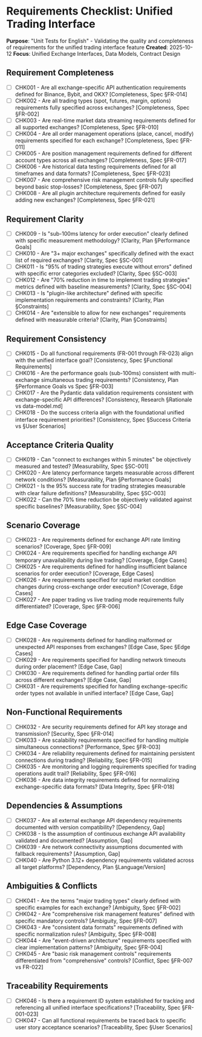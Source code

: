 # Requirements Checklist: Unified Trading Interface

**Purpose**: "Unit Tests for English" - Validating the quality and completeness of requirements for the unified trading interface feature
**Created**: 2025-10-12
**Focus**: Unified Exchange Interfaces, Data Models, Contract Design

## Requirement Completeness

- [ ] CHK001 - Are all exchange-specific API authentication requirements defined for Binance, Bybit, and OKX? [Completeness, Spec §FR-014]
- [ ] CHK002 - Are all trading types (spot, futures, margin, options) requirements fully specified across exchanges? [Completeness, Spec §FR-002]
- [ ] CHK003 - Are real-time market data streaming requirements defined for all supported exchanges? [Completeness, Spec §FR-010]
- [ ] CHK004 - Are all order management operations (place, cancel, modify) requirements specified for each exchange? [Completeness, Spec §FR-011]
- [ ] CHK005 - Are position management requirements defined for different account types across all exchanges? [Completeness, Spec §FR-017]
- [ ] CHK006 - Are historical data testing requirements defined for all timeframes and data formats? [Completeness, Spec §FR-023]
- [ ] CHK007 - Are comprehensive risk management controls fully specified beyond basic stop-losses? [Completeness, Spec §FR-007]
- [ ] CHK008 - Are all plugin architecture requirements defined for easily adding new exchanges? [Completeness, Spec §FR-021]

## Requirement Clarity

- [ ] CHK009 - Is "sub-100ms latency for order execution" clearly defined with specific measurement methodology? [Clarity, Plan §Performance Goals]
- [ ] CHK010 - Are "3+ major exchanges" specifically defined with the exact list of required exchanges? [Clarity, Spec §SC-001]
- [ ] CHK011 - Is "95% of trading strategies execute without errors" defined with specific error categories excluded? [Clarity, Spec §SC-003]
- [ ] CHK012 - Are "70% reduction in time to implement trading strategies" metrics defined with baseline measurements? [Clarity, Spec §SC-004]
- [ ] CHK013 - Is "plugin-like architecture" defined with specific implementation requirements and constraints? [Clarity, Plan §Constraints]
- [ ] CHK014 - Are "extensible to allow for new exchanges" requirements defined with measurable criteria? [Clarity, Plan §Constraints]

## Requirement Consistency

- [ ] CHK015 - Do all functional requirements (FR-001 through FR-023) align with the unified interface goal? [Consistency, Spec §Functional Requirements]
- [ ] CHK016 - Are the performance goals (sub-100ms) consistent with multi-exchange simultaneous trading requirements? [Consistency, Plan §Performance Goals vs Spec §FR-003]
- [ ] CHK017 - Are the Pydantic data validation requirements consistent with exchange-specific API differences? [Consistency, Research §Rationale vs data-model.md]
- [ ] CHK018 - Do the success criteria align with the foundational unified interface requirement priorities? [Consistency, Spec §Success Criteria vs §User Scenarios]

## Acceptance Criteria Quality

- [ ] CHK019 - Can "connect to exchanges within 5 minutes" be objectively measured and tested? [Measurability, Spec §SC-001]
- [ ] CHK020 - Are latency performance targets measurable across different network conditions? [Measurability, Plan §Performance Goals]
- [ ] CHK021 - Is the 95% success rate for trading strategies measurable with clear failure definitions? [Measurability, Spec §SC-003]
- [ ] CHK022 - Can the 70% time reduction be objectively validated against specific baselines? [Measurability, Spec §SC-004]

## Scenario Coverage

- [ ] CHK023 - Are requirements defined for exchange API rate limiting scenarios? [Coverage, Spec §FR-009]
- [ ] CHK024 - Are requirements specified for handling exchange API temporary unavailability during live trading? [Coverage, Edge Cases]
- [ ] CHK025 - Are requirements defined for handling insufficient balance scenarios for order execution? [Coverage, Edge Cases]
- [ ] CHK026 - Are requirements specified for rapid market condition changes during cross-exchange order execution? [Coverage, Edge Cases]
- [ ] CHK027 - Are paper trading vs live trading mode requirements fully differentiated? [Coverage, Spec §FR-006]

## Edge Case Coverage

- [ ] CHK028 - Are requirements defined for handling malformed or unexpected API responses from exchanges? [Edge Case, Spec §Edge Cases]
- [ ] CHK029 - Are requirements specified for handling network timeouts during order placement? [Edge Case, Gap]
- [ ] CHK030 - Are requirements defined for handling partial order fills across different exchanges? [Edge Case, Gap]
- [ ] CHK031 - Are requirements specified for handling exchange-specific order types not available in unified interface? [Edge Case, Gap]

## Non-Functional Requirements

- [ ] CHK032 - Are security requirements defined for API key storage and transmission? [Security, Spec §FR-014]
- [ ] CHK033 - Are scalability requirements specified for handling multiple simultaneous connections? [Performance, Spec §FR-003]
- [ ] CHK034 - Are reliability requirements defined for maintaining persistent connections during trading? [Reliability, Spec §FR-015]
- [ ] CHK035 - Are monitoring and logging requirements specified for trading operations audit trail? [Reliability, Spec §FR-016]
- [ ] CHK036 - Are data integrity requirements defined for normalizing exchange-specific data formats? [Data Integrity, Spec §FR-018]

## Dependencies & Assumptions

- [ ] CHK037 - Are all external exchange API dependency requirements documented with version compatibility? [Dependency, Gap]
- [ ] CHK038 - Is the assumption of continuous exchange API availability validated and documented? [Assumption, Gap]
- [ ] CHK039 - Are network connectivity assumptions documented with fallback requirements? [Assumption, Gap]
- [ ] CHK040 - Are Python 3.12+ dependency requirements validated across all target platforms? [Dependency, Plan §Language/Version]

## Ambiguities & Conflicts

- [ ] CHK041 - Are the terms "major trading types" clearly defined with specific examples for each exchange? [Ambiguity, Spec §FR-002]
- [ ] CHK042 - Are "comprehensive risk management features" defined with specific mandatory controls? [Ambiguity, Spec §FR-007]
- [ ] CHK043 - Are "consistent data formats" requirements defined with specific normalization rules? [Ambiguity, Spec §FR-008]
- [ ] CHK044 - Are "event-driven architecture" requirements specified with clear implementation patterns? [Ambiguity, Spec §FR-004]
- [ ] CHK045 - Are "basic risk management controls" requirements differentiated from "comprehensive" controls? [Conflict, Spec §FR-007 vs FR-022]

## Traceability Requirements

- [ ] CHK046 - Is there a requirement ID system established for tracking and referencing all unified interface specifications? [Traceability, Spec §FR-001-023]
- [ ] CHK047 - Can all functional requirements be traced back to specific user story acceptance scenarios? [Traceability, Spec §User Scenarios]